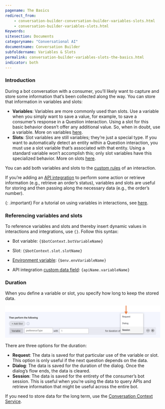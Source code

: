 ```yaml
---
pagename: The Basics
redirect_from:
    - conversation-builder-conversation-builder-variables-slots.html
    - conversation-builder-variables-slots.html
Keywords:
sitesection: Documents
categoryname: "Conversational AI"
documentname: Conversation Builder
subfoldername: Variables & Slots
permalink: conversation-builder-variables-slots-the-basics.html
indicator: both
---
```


### Introduction

During a bot conversation with a consumer, you’ll likely want to capture and store some information that’s been collected along the way. You can store that information in variables and slots:

* **Variables**: Variables are more commonly used than slots. Use a variable when you simply want to save a value, for example, to save a consumer’s response in a Question interaction. Using a slot for this basic behavior doesn’t offer any additional value. So, when in doubt, use a variable. More on variables [here](conversation-builder-variables-slots-variables.html).
* **Slots**: Slot variables are still variables; they’re just a special type. If you want to automatically detect an entity within a Question interaction, you must use a slot variable that’s associated with that entity. Using a standard variable won’t accomplish this; only slot variables have this specialized behavior. More on slots [here](conversation-builder-variables-slots-slots.html).

You can add both variables and slots to the [custom rules](conversation-builder-interactions-configuration-next-action.html#custom-rules) of an interaction.

If you’re adding an [API integration](conversation-builder-integrations-api-integrations.html) to perform some action or retrieve information (e.g., retrieve an order’s status), variables and slots are useful for storing and then passing along the necessary data (e.g., the order’s number).

{: .important}
For a tutorial on using variables in interactions, see [here](tutorials-guides-getting-started-with-bot-building-integrations.html).

### Referencing variables and slots
To reference variables and slots and thereby insert dynamic values in interactions and integrations, use `{}`. Follow this syntax:

  * Bot variable: `{$botContext.botVariableName}`

  * Slot: `{$botContext.slot.slotName}`

  * [Environment variable](conversation-builder-environment-variables.html): `{$env.envVariableName}`

  * API integration [custom data field](conversation-builder-integrations-integration-basics.html#process-api-results-with-custom-data-fields): `{apiName.variableName}`

### Duration

When you define a variable or slot, you specify how long to keep the stored data.

<img width="800" src="img/ConvoBuilder/variablesSlotsDuration.png">

There are three options for the duration:

* **Request**: The data is saved for that particular use of the variable or slot. This option is only useful if the next question depends on the data.
* **Dialog**: The data is saved for the duration of the dialog. Once the dialog’s flow ends, the data is cleared.
* **Session**: The data is saved for the entirety of the consumer’s bot session. This is useful when you’re using the data to query APIs and retrieve information that might be useful across the entire bot.

If you need to store data for the long term, use the [Conversation Context Service](conversation-builder-scripting-functions-manage-the-conversation-context-service.html).
